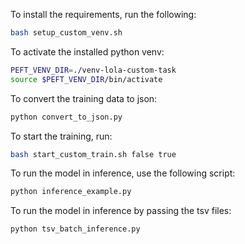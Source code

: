 To install the requirements, run the following:
```bash
bash setup_custom_venv.sh
```

To activate the installed python venv:
```bash
PEFT_VENV_DIR=./venv-lola-custom-task
source $PEFT_VENV_DIR/bin/activate
```

To convert the training data to json:
```bash
python convert_to_json.py
```

To start the training, run:
```bash
bash start_custom_train.sh false true
```

To run the model in inference, use the following script:
```bash
python inference_example.py
```

To run the model in inference by passing the tsv files:
```bash
python tsv_batch_inference.py
```